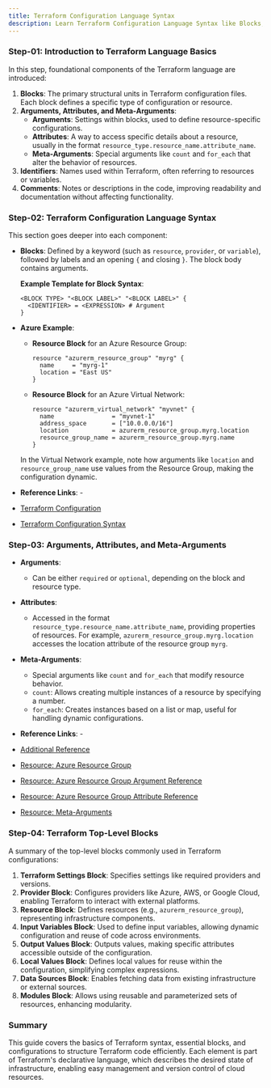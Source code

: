 ```yaml
---
title: Terraform Configuration Language Syntax
description: Learn Terraform Configuration Language Syntax like Blocks, Arguments, Comments etc
---
```


### Step-01: Introduction to Terraform Language Basics
In this step, foundational components of the Terraform language are introduced:

1. **Blocks**: The primary structural units in Terraform configuration files. Each block defines a specific type of configuration or resource.
2. **Arguments, Attributes, and Meta-Arguments**:
   - **Arguments**: Settings within blocks, used to define resource-specific configurations.
   - **Attributes**: A way to access specific details about a resource, usually in the format `resource_type.resource_name.attribute_name`.
   - **Meta-Arguments**: Special arguments like `count` and `for_each` that alter the behavior of resources.
3. **Identifiers**: Names used within Terraform, often referring to resources or variables.
4. **Comments**: Notes or descriptions in the code, improving readability and documentation without affecting functionality.

### Step-02: Terraform Configuration Language Syntax
This section goes deeper into each component:

- **Blocks**: Defined by a keyword (such as `resource`, `provider`, or `variable`), followed by labels and an opening `{` and closing `}`. The block body contains arguments.
  
    **Example Template for Block Syntax**:
    ```hcl
    <BLOCK TYPE> "<BLOCK LABEL>" "<BLOCK LABEL>" {
      <IDENTIFIER> = <EXPRESSION> # Argument
    }
    ```
  
- **Azure Example**:
    - **Resource Block** for an Azure Resource Group:
      ```hcl
      resource "azurerm_resource_group" "myrg" {
        name     = "myrg-1"
        location = "East US"
      }
      ```
    - **Resource Block** for an Azure Virtual Network:
      ```hcl
      resource "azurerm_virtual_network" "myvnet" {
        name                = "myvnet-1"
        address_space       = ["10.0.0.0/16"]
        location            = azurerm_resource_group.myrg.location
        resource_group_name = azurerm_resource_group.myrg.name
      }
      ```
    In the Virtual Network example, note how arguments like `location` and `resource_group_name` use values from the Resource Group, making the configuration dynamic.

- **Reference Links**: -
  
- [Terraform Configuration](https://www.terraform.io/docs/configuration/index.html)
  
- [Terraform Configuration Syntax](https://www.terraform.io/docs/configuration/syntax.html)

### Step-03: Arguments, Attributes, and Meta-Arguments
- **Arguments**:
  - Can be either `required` or `optional`, depending on the block and resource type.
- **Attributes**:
  - Accessed in the format `resource_type.resource_name.attribute_name`, providing properties of resources. For example, `azurerm_resource_group.myrg.location` accesses the location attribute of the resource group `myrg`.
- **Meta-Arguments**:
  - Special arguments like `count` and `for_each` that modify resource behavior.
  - `count`: Allows creating multiple instances of a resource by specifying a number.
  - `for_each`: Creates instances based on a list or map, useful for handling dynamic configurations.
    
- **Reference Links**: - 
  
- [Additional Reference](https://learn.hashicorp.com/tutorials/terraform/resource?in=terraform/configuration-language)
  
- [Resource: Azure Resource Group](https://registry.terraform.io/providers/hashicorp/azurerm/latest/docs/data-sources/resource_group)
 
- [Resource: Azure Resource Group Argument Reference](https://registry.terraform.io/providers/hashicorp/azurerm/latest/docs/data-sources/resource_group#arguments-reference)
  
- [Resource: Azure Resource Group Attribute Reference](https://registry.terraform.io/providers/hashicorp/azurerm/latest/docs/data-sources/resource_group#attributes-reference)
  
- [Resource: Meta-Arguments](https://www.terraform.io/docs/language/meta-arguments/depends_on.html)

### Step-04: Terraform Top-Level Blocks
A summary of the top-level blocks commonly used in Terraform configurations:

1. **Terraform Settings Block**: Specifies settings like required providers and versions.
2. **Provider Block**: Configures providers like Azure, AWS, or Google Cloud, enabling Terraform to interact with external platforms.
3. **Resource Block**: Defines resources (e.g., `azurerm_resource_group`), representing infrastructure components.
4. **Input Variables Block**: Used to define input variables, allowing dynamic configuration and reuse of code across environments.
5. **Output Values Block**: Outputs values, making specific attributes accessible outside of the configuration.
6. **Local Values Block**: Defines local values for reuse within the configuration, simplifying complex expressions.
7. **Data Sources Block**: Enables fetching data from existing infrastructure or external sources.
8. **Modules Block**: Allows using reusable and parameterized sets of resources, enhancing modularity.

### Summary
This guide covers the basics of Terraform syntax, essential blocks, and configurations to structure Terraform code efficiently. Each element is part of Terraform's declarative language, which describes the desired state of infrastructure, enabling easy management and version control of cloud resources.
